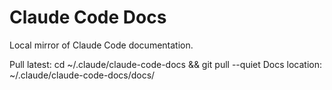 # Claude Code Docs

Local mirror of Claude Code documentation.

Pull latest: cd ~/.claude/claude-code-docs && git pull --quiet
Docs location: ~/.claude/claude-code-docs/docs/